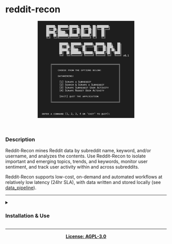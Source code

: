 # reddit-recon

<p align='center'><img src='https://github.com/kariemoorman/reddit-recon/blob/main/redditrecon.png' alt='rr' width='60%'/></p>

<br>

### Description
Reddit-Recon mines Reddit data by subreddit name, keyword, and/or username, and analyzes the contents. Use Reddit-Recon to isolate important and emerging topics, trends, and keywords, monitor user sentiment, and track user activity within and across subreddits. 

Reddit-Recon supports low-cost, on-demand and automated workflows at relatively low latency (24hr SLA), with data written and stored locally (see [data_pipeline](https://github.com/kariemoorman/reddit-recon/tree/main/data_pipeline)).

---

<details>
<summary><h3>Installation & Use</h3></summary>
<br>
  
- Clone or download .zip of `reddit-recon` Github repository.
```
git clone https://github.com/kariemoorman/tiktok-analyzer.git
```
- Create a virtual environment inside the `reddit-recon` directory.
```
cd reddit-recon && python -m venv .venv
```
- Activate virtual environment.
```
source .venv/bin/activate
```
- Install package dependencies.
```
pip install -r requirements.txt
```
- Execute `reddit-recon` program.
```
python reddit-recon.py
```
<br>
</details>

--- 

<p align='center'><b><a href='https://github.com/kariemoorman/reddit-recon/blob/main/LICENSE'>License: AGPL-3.0</a></b></p>
